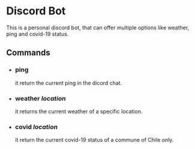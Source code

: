 ﻿# Discord Bot
This is a personal discord bot, that can offer multiple options like weather, ping and covid-19 status.

## Commands

+ ### ping

   it return the current ping in the dicord chat.

+ ### weather *location*

  it returns the current weather of a specific location.

+ ### covid *location*

  it return the current covid-19 status of a commune of Chile only.
